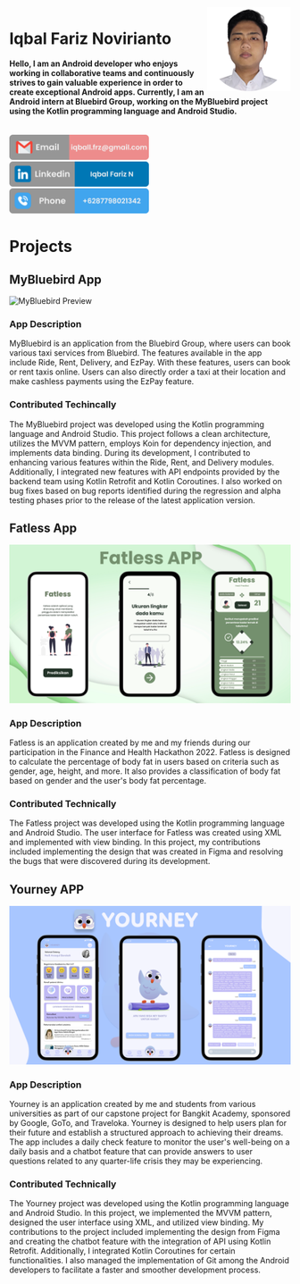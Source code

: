 <img src="/assets/img/profil_circle_resize.png" alt="profil_photo" align="right" height="150" width="150">

# Iqbal Fariz Novirianto
**Hello, I am an Android developer who enjoys working in collaborative teams and continuously strives to gain valuable experience in order to create exceptional Android apps. Currently, I am an Android intern at Bluebird Group, working on the MyBluebird project using the Kotlin programming language and Android Studio.**
<br><br><br>
<img src="/assets/img/email_account_4x.png" height="45">&nbsp;&nbsp;&nbsp;&nbsp;<a href="https://www.linkedin.com/in/iqbal-fn/" target="_blank"><img src="/assets/img/linkedin_account_4x.png" height="45"></a>&nbsp;&nbsp;&nbsp;&nbsp;<img src="/assets/img/phone_number_4x.png" height="45">
<br>

# Projects
## MyBluebird App
![MyBluebird Preview](/assets/img/mybluebird_project_preview.png)

### App Description
MyBluebird is an application from the Bluebird Group, where users can book various taxi services from Bluebird. The features available in the app include Ride, Rent, Delivery, and EzPay. With these features, users can book or rent taxis online. Users can also directly order a taxi at their location and make cashless payments using the EzPay feature.

### Contributed Techincally
The MyBluebird project was developed using the Kotlin programming language and Android Studio. This project follows a clean architecture, utilizes the MVVM pattern, employs Koin for dependency injection, and implements data binding. During its development, I contributed to enhancing various features within the Ride, Rent, and Delivery modules. Additionally, I integrated new features with API endpoints provided by the backend team using Kotlin Retrofit and Kotlin Coroutines. I also worked on bug fixes based on bug reports identified during the regression and alpha testing phases prior to the release of the latest application version.

## Fatless App
![Fatless Preview](/assets/img/fatless_project_preview.png)

### App Description
Fatless is an application created by me and my friends during our participation in the Finance and Health Hackathon 2022. Fatless is designed to calculate the percentage of body fat in users based on criteria such as gender, age, height, and more. It also provides a classification of body fat based on gender and the user's body fat percentage.

### Contributed Technically
The Fatless project was developed using the Kotlin programming language and Android Studio. The user interface for Fatless was created using XML and implemented with view binding. In this project, my contributions included implementing the design that was created in Figma and resolving the bugs that were discovered during its development.

## Yourney APP
![Yourney Preview](/assets/img/yourney_project_preview.png)

### App Description
Yourney is an application created by me and students from various universities as part of our capstone project for Bangkit Academy, sponsored by Google, GoTo, and Traveloka. Yourney is designed to help users plan for their future and establish a structured approach to achieving their dreams. The app includes a daily check feature to monitor the user's well-being on a daily basis and a chatbot feature that can provide answers to user questions related to any quarter-life crisis they may be experiencing.

### Contributed Technically
The Yourney project was developed using the Kotlin programming language and Android Studio. In this project, we implemented the MVVM pattern, designed the user interface using XML, and utilized view binding. My contributions to the project included implementing the design from Figma and creating the chatbot feature with the integration of API using Kotlin Retrofit. Additionally, I integrated Kotlin Coroutines for certain functionalities. I also managed the implementation of Git among the Android developers to facilitate a faster and smoother development process.

